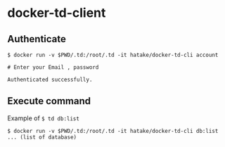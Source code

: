 # docker-td-client

## Authenticate

```
$ docker run -v $PWD/.td:/root/.td -it hatake/docker-td-cli account

# Enter your Email , password

Authenticated successfully.
```

## Execute command

Example of `$ td db:list`

```
$ docker run -v $PWD/.td:/root/.td -it hatake/docker-td-cli db:list
... (list of database)
```
